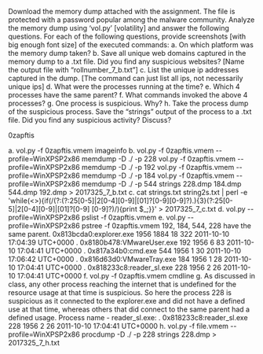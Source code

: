 Download the memory dump attached with the assignment. The file is protected with a password popular among the malware community. Analyze the memory dump using
‘vol.py’ [volatility] and answer the following questions. For each of the following questions, provide screenshots [with big enough font size] of the executed commands:
a. On which platform was the memory dump taken?
b. Save all unique web domains captured in the memory dump to a .txt file. Did you find any suspicious websites? [Name the output file with “rollnumber_7_b.txt”]
c. List the unique ip addresses captured in the dump. [The command can just list all ips, not necessarily unique ips]
d. What were the processes running at the time?
e. Which 4 processes have the same parent?
f. What commands invoked the above 4 processes?
g. One process is suspicious. Why?
h. Take the process dump of the suspicious process. Save the “strings” output of the process to a .txt file. Did you find any suspicious activity? Discuss?

0zapftis

a. vol.py -f 0zapftis.vmem imageinfo
b. vol.py -f 0zapftis.vmem --profile=WinXPSP2x86 memdump -D ./ -p 228
    vol.py -f 0zapftis.vmem --profile=WinXPSP2x86 memdump -D ./ -p 192
    vol.py -f 0zapftis.vmem --profile=WinXPSP2x86 memdump -D ./ -p 184
    vol.py -f 0zapftis.vmem --profile=WinXPSP2x86 memdump -D ./ -p 544
    strings 228.dmp 184.dmp 544.dmp 192.dmp > 2017325_7_b.txt
c. cat strings.txt string2s.txt | perl -e 'while(<>){if(/(?:(?:25[0-5]|2[0-4][0-9]|[01]?[0-9][0-9]?)\.){3}(?:25[0-5]|2[0-4][0-9]|[01]?[0-9] [0-9]?)/){print $_;}}' > 2017325_7_c.txt
d. vol.py --profile=WinXPSP2x86 pslist -f 0zapftis.vmem
e. vol.py --profile=WinXPSP2x86 pstree -f 0zapftis.vmem
    192, 184, 544, 228 have the same parent.
    0x813bcda0:explorer.exe 1956 1884 18 322 2011-10-10 17:04:39 UTC+0000
    . 0x8180b478:VMwareUser.exe 192 1956 6 83 2011-10-10 17:04:41 UTC+0000
    . 0x817a34b0:cmd.exe 544 1956 1 30 2011-10-10 17:06:42 UTC+0000
    . 0x816d63d0:VMwareTray.exe 184 1956 1 28 2011-10-10 17:04:41 UTC+0000
    . 0x818233c8:reader_sl.exe 228 1956 2 26 2011-10-10 17:04:41 UTC+0000
f. vol.py -f 0zapftis.vmem cmdline
g. As discussed in class, any other process reaching the internet that is undefined for the resource usage at that time is suspicious. So here the process 228 is suspicious as it connected to the explorer.exe and did not have a defined use at that time, whereas others that did connect to the same parent had a defined usage. Process name - reader_sl.exe:
    . 0x818233c8:reader_sl.exe 228 1956 2 26 2011-10-10 17:04:41 UTC+0000
h. vol.py -f file.vmem --profile=WinXPSP2x86 procdump -D ./ -p 228
    strings 228.dmp > 2017325_7_h.txt
